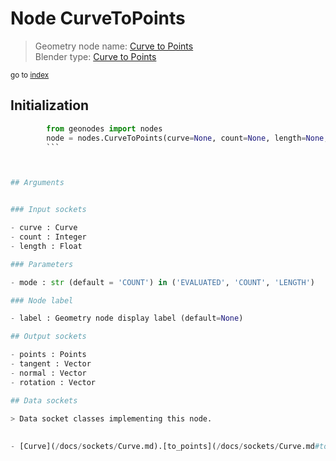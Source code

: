 
# Node CurveToPoints

> Geometry node name: [Curve to Points](https://docs.blender.org/manual/en/latest/modeling/geometry_nodes/curve/curve_to_points.html)<br>
  Blender type: [Curve to Points](https://docs.blender.org/api/current/bpy.types.GeometryNodeCurveToPoints.html)
  
<sub>go to [index](/docs/index.md)</sub>

## Initialization

```python
        from geonodes import nodes
        node = nodes.CurveToPoints(curve=None, count=None, length=None, mode='COUNT', label=None)
        ```



## Arguments


### Input sockets

- curve : Curve
- count : Integer
- length : Float

### Parameters

- mode : str (default = 'COUNT') in ('EVALUATED', 'COUNT', 'LENGTH')

### Node label

- label : Geometry node display label (default=None)

## Output sockets

- points : Points
- tangent : Vector
- normal : Vector
- rotation : Vector

## Data sockets

> Data socket classes implementing this node.
  
  
- [Curve](/docs/sockets/Curve.md).[to_points](/docs/sockets/Curve.md#to_points) : Method
  
